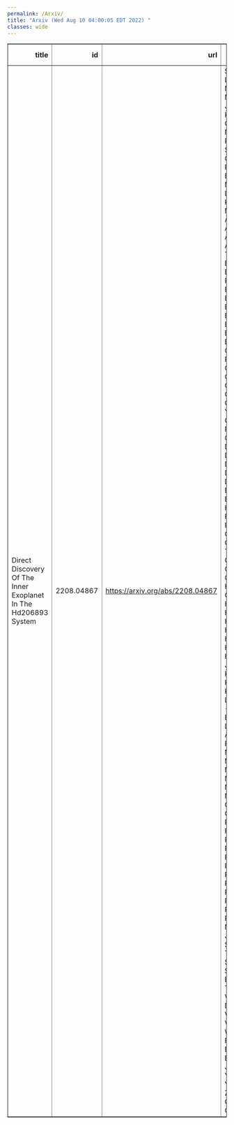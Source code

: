 ```yaml
---
permalink: /Arxiv/
title: "Arxiv (Wed Aug 10 04:00:05 EDT 2022) "
classes: wide
---
```

<table border="1" class="dataframe">
  <thead>
    <tr style="text-align: right;">
      <th>title</th>
      <th>id</th>
      <th>url</th>
      <th>authors</th>
      <th>Local Authors</th>
    </tr>
  </thead>
  <tbody>
    <tr>
      <td>Direct Discovery Of The Inner Exoplanet In The Hd206893 System</td>
      <td>2208.04867</td>
      <td><a href="https://arxiv.org/abs/2208.04867" target="_blank">https://arxiv.org/abs/2208.04867</a></td>
      <td>S. Hinkley, S. Lacour, G. D. Marleau, A. M. Lagrange, J. J. Wang, J. Kammerer, A. Cumming, M. Nowak, L. Rodet, T. Stolker, W. -O. Balmer, S. Ray, M. Bonnefoy, P. Mollière, C. Lazzoni, G. Kennedy, C. Mordasini, R. Abuter, S. Aigrain, A. Amorim, R. Asensio-Torres, C. Babusiaux, M. Benisty, J. -P. Berger, H. Beust, S. Blunt, A. Boccaletti, A. Bohn, H. Bonnet, G. Bourdarot, W. Brandner, F. Cantalloube, P. Caselli, B. Charnay, G. Chauvin, A. Chomez, E. Choquet, V. Christiaens, Y. Clénet, V. Coudé Du Foresto, A. Cridland, P. Delorme, R. Dembet, P. T. De Zeeuw, A. Drescher, G. Duvert, A. Eckart, F. Eisenhauer, H. Feuchtgruber, F. Galland, P. Garcia, R. Garcia Lopez, T. Gardner, E. Gendron, R. Genzel, S. Gillessen, J. H. Girard, A. Grandjean, X. Haubois, G. Heißel, Th. Henning, S. Hippler, M. Horrobin, M. Houllé, Z. Hubert, L. Jocou, M. Keppler, P. Kervella, L. Kreidberg, V. Lapeyrère, J. -B. Le Bouquin, P. Léna, D. Lutz, A. -L. Maire, F. Mang, A. Mérand, N. Meunier, J. D. Monnier, C. Mordasini, D. Mouillet, E. Nasedkin, T. Ott, G. P. P. L. Otten, C. Paladini, T. Paumard, K. Perraut, G. Perrin, F. Philipot, O. Pfuhl, N. Pourré, L. Pueyo, J. Rameau, E. Rickman, P. Rubini, Z. Rustamkulov, M. Samland, J. Shangguan, T. Shimizu, D. Sing, C. Straubmeier, E. Sturm, L. J. Tacconi, E. F. Van Dishoeck, A. Vigan, F. Vincent, K. Ward-Duong, F. Widmann, E. Wieprecht, E. Wiezorrek, J. Woillez, S. Yazici, A. Young, N. Zicher, The Gravity Collaboration</td>
      <td>Ji Wang</td>
    </tr>
  </tbody>
</table>